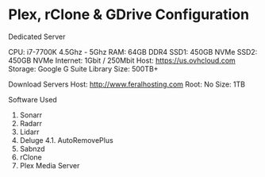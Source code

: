 # Plex, rClone & GDrive Configuration

Dedicated Server

CPU: i7-7700K 4.5Ghz - 5Ghz
RAM: 64GB DDR4
SSD1: 450GB NVMe
SSD2: 450GB NVMe
Internet: 1Gbit / 250Mbit
Host: https://us.ovhcloud.com
Storage: Google G Suite
Library Size: 500TB+

Download Servers
Host: http://www.feralhosting.com
Root: No
Size: 1TB


Software Used
1. Sonarr
2. Radarr
3. Lidarr
4. Deluge
4.1. AutoRemovePlus
5. Sabnzd
7. rClone
8. Plex Media Server
